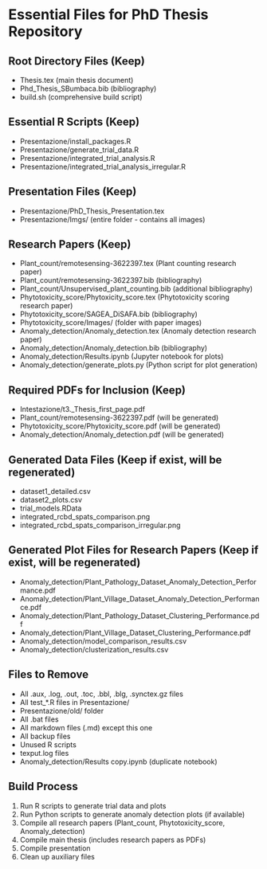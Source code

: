 # Essential Files for PhD Thesis Repository

## Root Directory Files (Keep)
- Thesis.tex (main thesis document)
- Phd_Thesis_SBumbaca.bib (bibliography)
- build.sh (comprehensive build script)

## Essential R Scripts (Keep)
- Presentazione/install_packages.R
- Presentazione/generate_trial_data.R
- Presentazione/integrated_trial_analysis.R
- Presentazione/integrated_trial_analysis_irregular.R

## Presentation Files (Keep)
- Presentazione/PhD_Thesis_Presentation.tex
- Presentazione/Imgs/ (entire folder - contains all images)

## Research Papers (Keep)
- Plant_count/remotesensing-3622397.tex (Plant counting research paper)
- Plant_count/remotesensing-3622397.bib (bibliography)
- Plant_count/Unsupervised_plant_counting.bib (additional bibliography)
- Phytotoxicity_score/Phytoxicity_score.tex (Phytotoxicity scoring research paper)
- Phytotoxicity_score/SAGEA_DiSAFA.bib (bibliography)
- Phytotoxicity_score/Images/ (folder with paper images)
- Anomaly_detection/Anomaly_detection.tex (Anomaly detection research paper)
- Anomaly_detection/Anomaly_detection.bib (bibliography)
- Anomaly_detection/Results.ipynb (Jupyter notebook for plots)
- Anomaly_detection/generate_plots.py (Python script for plot generation)

## Required PDFs for Inclusion (Keep)
- Intestazione/t3._Thesis_first_page.pdf
- Plant_count/remotesensing-3622397.pdf (will be generated)
- Phytotoxicity_score/Phytoxicity_score.pdf (will be generated)
- Anomaly_detection/Anomaly_detection.pdf (will be generated)

## Generated Data Files (Keep if exist, will be regenerated)
- dataset1_detailed.csv
- dataset2_plots.csv
- trial_models.RData
- integrated_rcbd_spats_comparison.png
- integrated_rcbd_spats_comparison_irregular.png

## Generated Plot Files for Research Papers (Keep if exist, will be regenerated)
- Anomaly_detection/Plant_Pathology_Dataset_Anomaly_Detection_Performance.pdf
- Anomaly_detection/Plant_Village_Dataset_Anomaly_Detection_Performance.pdf
- Anomaly_detection/Plant_Pathology_Dataset_Clustering_Performance.pdf
- Anomaly_detection/Plant_Village_Dataset_Clustering_Performance.pdf
- Anomaly_detection/model_comparison_results.csv
- Anomaly_detection/clusterization_results.csv

## Files to Remove
- All .aux, .log, .out, .toc, .bbl, .blg, .synctex.gz files
- All test_*.R files in Presentazione/
- Presentazione/old/ folder
- All .bat files
- All markdown files (.md) except this one
- All backup files
- Unused R scripts
- texput.log files
- Anomaly_detection/Results copy.ipynb (duplicate notebook)

## Build Process
1. Run R scripts to generate trial data and plots
2. Run Python scripts to generate anomaly detection plots (if available)
3. Compile all research papers (Plant_count, Phytotoxicity_score, Anomaly_detection)
4. Compile main thesis (includes research papers as PDFs)
5. Compile presentation
6. Clean up auxiliary files
